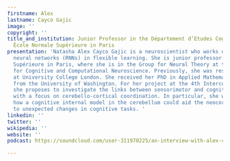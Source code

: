 ```yaml
---
firstname: Alex
lastname: Cayco Gajic
image: ''
copyright: ''
title_and_institution: Junior Professor in the Département d’Etudes Cognitives at
  École Normale Supérieure in Paris
presentation: 'Natasha Alex Cayco Gajic is a neuroscientist who works on recurrent
  neural networks (RNNs) in flexible learning. She is junior professor at École Normale
  Supérieure in Paris, where she is in the Group for Neural Theory at the Laboratory
  for Cognitive and Computational Neuroscience. Previously, she was research associate
  at University College London. She received her PhD in Applied Mathematics in 2015
  from the University of Washington. For her project at the 4th Intercontinental Academia,
  she proposes to investigate the links between sensorimotor and cognitive behaviors
  with a focus on cerebello-cortical coordination. In particular, she wishes to explore
  how a cognitive internal model in the cerebellum could aid the neocortex in adapting
  to unexpected changes in cognitive tasks. '
linkedin: ''
twitter: ''
wikipedia: ''
website: ''
podcast: https://soundcloud.com/user-311970225/an-interview-with-alex-cayco-gajic

---
```

